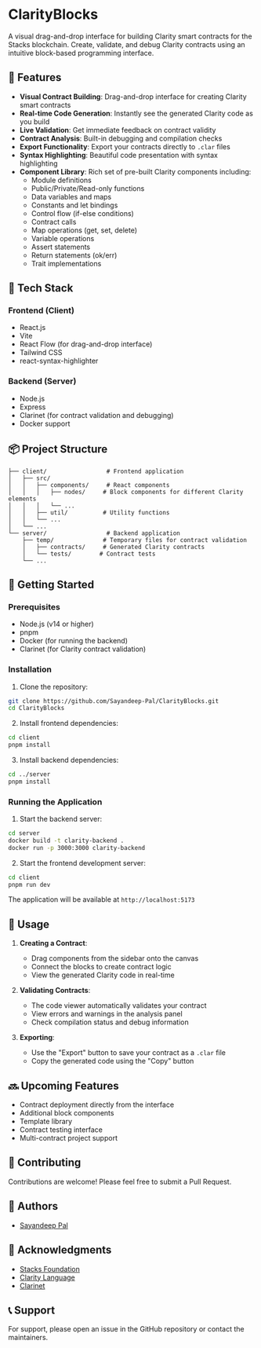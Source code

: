 # ClarityBlocks

A visual drag-and-drop interface for building Clarity smart contracts for the Stacks blockchain. Create, validate, and debug Clarity contracts using an intuitive block-based programming interface.



## 🌟 Features

- **Visual Contract Building**: Drag-and-drop interface for creating Clarity smart contracts
- **Real-time Code Generation**: Instantly see the generated Clarity code as you build
- **Live Validation**: Get immediate feedback on contract validity
- **Contract Analysis**: Built-in debugging and compilation checks
- **Export Functionality**: Export your contracts directly to `.clar` files
- **Syntax Highlighting**: Beautiful code presentation with syntax highlighting
- **Component Library**: Rich set of pre-built Clarity components including:
  - Module definitions
  - Public/Private/Read-only functions
  - Data variables and maps
  - Constants and let bindings
  - Control flow (if-else conditions)
  - Contract calls
  - Map operations (get, set, delete)
  - Variable operations
  - Assert statements
  - Return statements (ok/err)
  - Trait implementations

## 🔧 Tech Stack

### Frontend (Client)
- React.js
- Vite
- React Flow (for drag-and-drop interface)
- Tailwind CSS
- react-syntax-highlighter

### Backend (Server)
- Node.js
- Express
- Clarinet (for contract validation and debugging)
- Docker support

## 📦 Project Structure

```
├── client/                 # Frontend application
│   ├── src/
│   │   ├── components/     # React components
│   │   │   ├── nodes/     # Block components for different Clarity elements
│   │   │   └── ...
│   │   ├── util/          # Utility functions
│   │   └── ...
│   └── ...
└── server/                 # Backend application
    ├── temp/              # Temporary files for contract validation
    │   ├── contracts/     # Generated Clarity contracts
    │   └── tests/        # Contract tests
    └── ...
```

## 🚀 Getting Started

### Prerequisites

- Node.js (v14 or higher)
- pnpm
- Docker (for running the backend)
- Clarinet (for Clarity contract validation)

### Installation

1. Clone the repository:
```bash
git clone https://github.com/Sayandeep-Pal/ClarityBlocks.git
cd ClarityBlocks
```

2. Install frontend dependencies:
```bash
cd client
pnpm install
```

3. Install backend dependencies:
```bash
cd ../server
pnpm install
```

### Running the Application

1. Start the backend server:
```bash
cd server
docker build -t clarity-backend .
docker run -p 3000:3000 clarity-backend
```

2. Start the frontend development server:
```bash
cd client
pnpm run dev
```

The application will be available at `http://localhost:5173`

## 🔨 Usage

1. **Creating a Contract**:
   - Drag components from the sidebar onto the canvas
   - Connect the blocks to create contract logic
   - View the generated Clarity code in real-time

2. **Validating Contracts**:
   - The code viewer automatically validates your contract
   - View errors and warnings in the analysis panel
   - Check compilation status and debug information

3. **Exporting**:
   - Use the "Export" button to save your contract as a `.clar` file
   - Copy the generated code using the "Copy" button

## 🔜 Upcoming Features

- Contract deployment directly from the interface
- Additional block components
- Template library
- Contract testing interface
- Multi-contract project support

## 🤝 Contributing

Contributions are welcome! Please feel free to submit a Pull Request.

## 👥 Authors

- [Sayandeep Pal](https://github.com/Sayandeep-Pal)

## 🙏 Acknowledgments

- [Stacks Foundation](https://stacks.org)
- [Clarity Language](https://clarity-lang.org)
- [Clarinet](https://github.com/hirosystems/clarinet)

## 📞 Support

For support, please open an issue in the GitHub repository or contact the maintainers.
